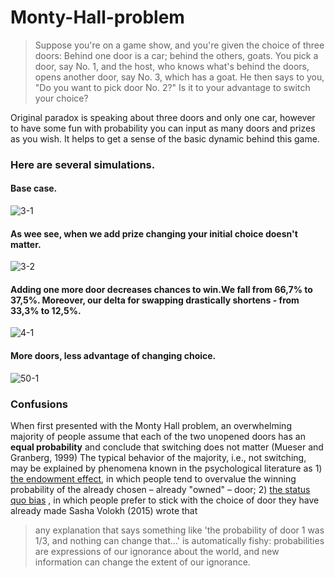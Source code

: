 # Monty-Hall-problem

> Suppose you're on a game show, and you're given the choice of three doors: Behind one door is a car; behind the others, goats. You pick a door, say No. 1, and the host, who knows what's behind the doors, opens another door, say No. 3, which has a goat. He then says to you, "Do you want to pick door No. 2?" Is it to your advantage to switch your choice?


Original paradox is speaking about three doors and only one car, however to have some fun with probability you can input as many doors and prizes as you wish. It helps to get a sense of the basic dynamic behind this game. 

### Here are several simulations.
#### Base case.
![3-1](https://user-images.githubusercontent.com/15817581/35255436-73fa56c6-0008-11e8-8f24-d9896f56df4f.gif)


#### As wee see, when we add prize changing your initial choice doesn't matter.
![3-2](https://user-images.githubusercontent.com/15817581/35255439-75b6d534-0008-11e8-99b4-39aeb4143da8.gif)


#### Adding one more door decreases chances to win.We fall from 66,7% to 37,5%. Moreover, our delta for swapping drastically shortens - from 33,3% to 12,5%. 
![4-1](https://user-images.githubusercontent.com/15817581/35255440-7718039e-0008-11e8-8ce1-a6a52cf12b4c.gif)


#### More doors, less advantage of changing choice.
![50-1](https://user-images.githubusercontent.com/15817581/35255441-78652dd0-0008-11e8-9bbc-8c440207989b.gif)

### Confusions
When first presented with the Monty Hall problem, an overwhelming majority of people assume that each of the two unopened doors has an **equal probability** and conclude that switching does not matter (Mueser and Granberg, 1999)
The typical behavior of the majority, i.e., not switching, may be explained by phenomena known in the psychological literature as 1) [the endowment effect](https://en.wikipedia.org/wiki/Endowment_effect), in which people tend to overvalue the winning probability of the already chosen – already "owned" – door; 2) [the status quo bias](https://en.wikipedia.org/wiki/Status_quo_bias) , in which people prefer to stick with the choice of door they have already made
Sasha Volokh (2015) wrote that 
> any explanation that says something like 'the probability of door 1 was 1/3, and nothing can change that…' is automatically fishy: probabilities are expressions of our ignorance about the world, and new information can change the extent of our ignorance.
